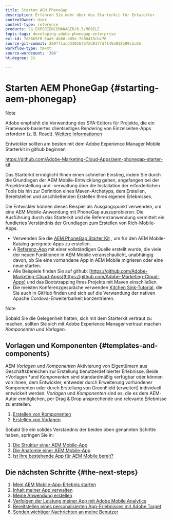 ```yaml
---
title: Starten AEM PhoneGap
description: Erfahren Sie mehr über das Starterkit für Entwickler.
contentOwner: User
content-type: reference
products: SG_EXPERIENCEMANAGER/6.5/MOBILE
topic-tags: developing-adobe-phonegap-enterprise
exl-id: 7d56b9f0-5aa5-4b68-a85e-7e80415cbc76
source-git-commit: 260f71acd330167572d817fdf145a018b09cbc65
workflow-type: tm+mt
source-wordcount: '396'
ht-degree: 1%

---
```


# Starten AEM PhoneGap {#starting-aem-phonegap}

>[!NOTE]
>
>Adobe empfiehlt die Verwendung des SPA-Editors für Projekte, die ein Framework-basiertes clientseitiges Rendering von Einzelseiten-Apps erfordern (z. B. React). [Weitere Informationen](/help/sites-developing/spa-overview.md)

Entwickler sollten am besten mit dem Adobe Experience Manager Mobile Starterkit in github beginnen

https://github.com/Adobe-Marketing-Cloud-Apps/aem-phonegap-starter-kit

Das Starterkit ermöglicht Ihnen einen schnellen Einstieg, indem Sie durch die Grundlagen der AEM Mobile-Entwicklung gehen, angefangen bei der Projekterstellung und -verwaltung über die Installation der erforderlichen Tools bis hin zur Definition eines Maven-Archetyps, dem Erstellen, Bereitstellen und anschließenden Erstellen Ihres eigenen Erlebnisses.

Die Entwickler können dieses Beispiel als Ausgangspunkt verwenden, um eine AEM Mobile-Anwendung mit PhoneGap auszuprobieren. Die Ausführung durch das Starterkit und die Referenzanwendung vermittelt ein fundiertes Verständnis der Grundlagen zum Erstellen von Rich-Mobile-Apps.

* Verwenden Sie die [AEM PhoneGap Starter Kit](https://github.com/Adobe-Marketing-Cloud-Apps/aem-phonegap-starter-kit) , um für den AEM Mobile-Katalog geeignete Apps zu erstellen.
* A [Referenz-App](https://github.com/Adobe-Marketing-Cloud-Apps/aem-mobile-hybrid-reference) mit einer vollständigen Quelle erstellt wurde, die viele der neuen Funktionen in AEM Mobile veranschaulicht, unabhängig davon, ob Sie eine vorhandene App in AEM Mobile migrieren oder eine neue starten.
* Alle Beispiele finden Sie auf github: [https://github.com/Adobe-Marketing-Cloud-Apps](https://github.com/Adobe-Marketing-Cloud-Apps) und das Bootstrapping Ihres Projekts mit Maven einschließen.
* Die meisten Konferenzgespräche verwenden [Kitchen Sink-Tutorial](https://github.com/blefebvre/aem-phonegap-kitchen-sink), die Sie auch in GitHub finden und sich auf die Verwendung der nativen Apache Cordova-Erweiterbarkeit konzentrieren.

>[!NOTE]
>
>Sobald Sie die Gelegenheit hatten, sich mit dem Starterkit vertraut zu machen, sollten Sie sich mit Adobe Experience Manager vertraut machen *Komponenten und Vorlagen.*

## Vorlagen und Komponenten {#templates-and-components}

AEM *Vorlagen* und *Komponenten* Aktivierung von Eigentümern aus Geschäftsbereichen zur Erstellung benutzerdefinierter Erlebnisse. Beide *Vorlagen *und *Komponenten* sind standardmäßig verfügbar oder können von Ihnen, dem Entwickler, entweder durch Erweiterung vorhandener Komponenten oder durch Erstellung von GreenField (erweitert) individuell entwickelt werden. *Vorlagen* und *Komponenten* sind es, die es dem AEM-Autor ermöglichen, per Drag &amp; Drop ansprechende und relevante Erlebnisse zu erstellen.

1. [Erstellen von Komponenten](/help/sites-developing/components.md)
1. [Erstellen von Vorlagen](/help/sites-developing/templates.md)

Sobald Sie ein solides Verständnis der beiden oben genannten Schritte haben, springen Sie in:

1. [Die Struktur einer AEM Mobile-App](/help/mobile/phonegap-structure-an-app.md)
1. [Die Anatomie einer AEM Mobile-App](/help/mobile/phonegap-apps-arch.md)
1. [Ist Ihre bestehende App für AEM Mobile bereit?](/help/mobile/phonegap-adding-content-to-imported-app.md)

## Die nächsten Schritte {#the-next-steps}

1. [Mein AEM Mobile-App-Erlebnis starten](/help/mobile/starting-aem-phonegap-app.md)
1. [Inhalt meiner App verwalten](/help/mobile/phonegap-manage-app-content.md)
1. [Meine Anwendung erstellen](/help/mobile/building-app-mobile-phonegap.md)
1. [Verfolgen der Leistung meiner App mit Adobe Mobile Analytics](/help/mobile/phonegap-intro-to-app-analytics.md)
1. [Bereitstellen eines personalisierten App-Erlebnisses mit Adobe Target](/help/mobile/phonegap-aem-mobile-content-personalization.md)
1. [Senden wichtiger Nachrichten an meine Benutzer](/help/mobile/phonegap-push-notifications.md)
